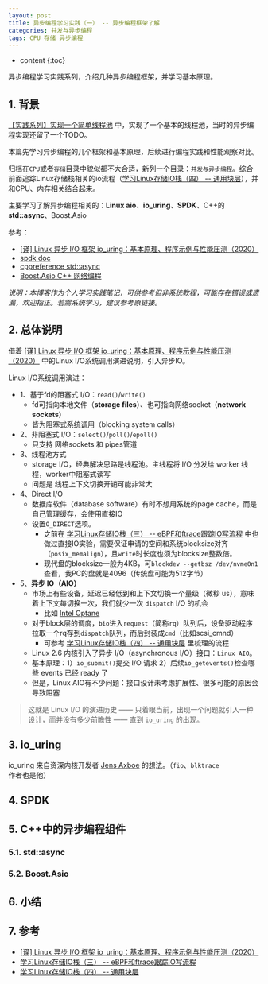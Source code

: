```yaml
---
layout: post
title: 异步编程学习实践（一） -- 异步编程框架了解
categories: 并发与异步编程
tags: CPU 存储 异步编程
---
```


* content
{:toc}

异步编程学习实践系列，介绍几种异步编程框架，并学习基本原理。



## 1. 背景

[【实践系列】实现一个简单线程池](https://xiaodongq.github.io/2025/03/08/threadpool/) 中，实现了一个基本的线程池，当时的异步编程实现还留了一个TODO。

本篇先学习异步编程的几个框架和基本原理，后续进行编程实践和性能观察对比。

归档在`CPU`或者`存储`目录中貌似都不大合适，新列一个目录：`并发与异步编程`。综合前面追踪Linux存储栈相关的io流程（[学习Linux存储IO栈（四） -- 通用块层](https://xiaodongq.github.io/2024/08/26/linux-io-stack-block/)），并和CPU、内存相关结合起来。

主要学习了解异步编程相关的：**Linux aio**、**io_uring**、**SPDK**、C++的**std::async**、Boost.Asio

参考：

* [[译] Linux 异步 I/O 框架 io_uring：基本原理、程序示例与性能压测（2020）](https://arthurchiao.art/blog/intro-to-io-uring-zh/)
* [spdk doc](https://spdk.io/doc/)
* [cppreference std::async](https://en.cppreference.com/w/cpp/thread/async)
* [Boost.Asio C++ 网络编程](https://mmoaay.gitbooks.io/boost-asio-cpp-network-programming-chinese/content/Chapter1.html)

*说明：本博客作为个人学习实践笔记，可供参考但非系统教程，可能存在错误或遗漏，欢迎指正。若需系统学习，建议参考原链接。*

## 2. 总体说明

借着 [[译] Linux 异步 I/O 框架 io_uring：基本原理、程序示例与性能压测（2020）](https://arthurchiao.art/blog/intro-to-io-uring-zh/) 中的Linux I/O系统调用演进说明，引入异步IO。

Linux I/O系统调用演进：

* 1、基于fd的阻塞式 I/O：`read()`/`write()`
    * fd可指向本地文件（**storage files**）、也可指向网络socket（**network sockets**）
    * 皆为阻塞式系统调用（blocking system calls）
* 2、非阻塞式 I/O：`select()`/`poll()`/`epoll()`
    * 只支持 网络sockets 和 pipes管道
* 3、线程池方式
    * storage I/O，经典解决思路是线程池。主线程将 I/O 分发给 worker 线程，worker中阻塞式读写
    * 问题是 线程上下文切换开销可能非常大
* 4、Direct I/O
    * 数据库软件（database software）有时不想用系统的page cache，而是自己管理缓存，会使用直接IO
    * 设置`O_DIRECT`选项。
        * 之前在 [学习Linux存储IO栈（三） -- eBPF和ftrace跟踪IO写流程](https://xiaodongq.github.io/2024/08/15/linux-write-io-stack/) 中也做过直接IO实验，需要保证申请的空间和系统blocksize对齐（`posix_memalign`），且`write`时长度也须为blocksize整数倍。
        * 现代盘的blocksize一般为4KB，可`blockdev --getbsz /dev/nvme0n1`查看，我PC的盘就是4096（传统盘可能为512字节）
* 5、**异步 IO（AIO）**
    * 市场上有些设备，延迟已经低到和上下文切换一个量级（微秒 us），意味着上下文每切换一次，我们就少一次 `dispatch` I/O 的机会
        * 比如 [Intel Optane](https://pcper.com/2018/12/intels-optane-dc-persistent-memory-dimms-push-latency-closer-to-dram/)
    * 对于block层的调度，`bio`进入`request`（简称`rq`）队列后，设备驱动程序拉取一个rq存到`dispatch`队列，而后封装成`cmd`（比如scsi_cmnd）
        * 可参考 [学习Linux存储IO栈（四） -- 通用块层](https://xiaodongq.github.io/2024/08/26/linux-io-stack-block/) 里梳理的流程
    * Linux 2.6 内核引入了异步 I/O（asynchronous I/O）接口：`Linux AIO`。
    * 基本原理：1）`io_submit()`提交 I/O 请求 2）后续`io_getevents()`检查哪些 events 已经 ready 了
    * 但是，Linux AIO有不少问题：接口设计未考虑扩展性、很多可能的原因会导致阻塞

> 这就是 Linux I/O 的演进历史 —— 只着眼当前，出现一个问题就引入一种设计，而并没有多少前瞻性 —— 直到 `io_uring` 的出现。

## 3. io_uring

io_uring 来自资深内核开发者 [Jens Axboe](https://en.wikipedia.org/wiki/Jens_Axboe) 的想法。（`fio`、`blktrace`作者也是他）



## 4. SPDK

## 5. C++中的异步编程组件

### 5.1. std::async

### 5.2. Boost.Asio

## 6. 小结


## 7. 参考

* [[译] Linux 异步 I/O 框架 io_uring：基本原理、程序示例与性能压测（2020）](https://arthurchiao.art/blog/intro-to-io-uring-zh/)
* [学习Linux存储IO栈（三） -- eBPF和ftrace跟踪IO写流程](https://xiaodongq.github.io/2024/08/15/linux-write-io-stack/)
* [学习Linux存储IO栈（四） -- 通用块层](https://xiaodongq.github.io/2024/08/26/linux-io-stack-block/)
